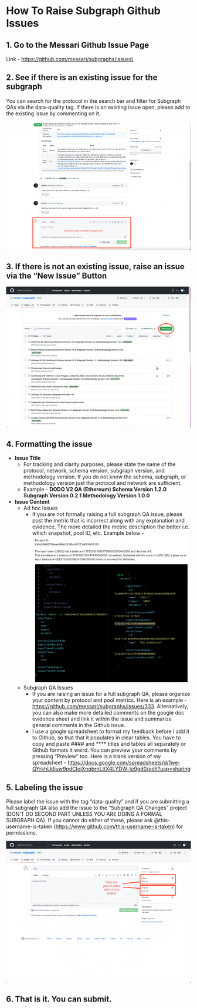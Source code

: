 # How To Raise Subgraph Github Issues

## 1. Go to the Messari Github Issue Page

Link - https://github.com/messari/subgraphs/issues\

## 2. See if there is an existing issue for the subgraph

You can search for the protocol in the search bar and filter for Subgraph QAs via the data-quality tag. If there is an existing issue open, please add to the existing issue by commenting on it.

![Alt text](images/how-to-raise-github-issue-images/image-1.png)

## 3. If there is not an existing issue, raise an issue via the “New Issue” Button

![Alt text](images/how-to-raise-github-issue-images/image-2.png)

## 4. Formatting the issue

- **Issue Title**
  - For tracking and clarity purposes, please state the name of the protocol, network, schema version, subgraph version, and methodology version. If you do not know the schema, subgraph, or methodology version just the protocol and network are sufficient.
  - Example - **DODO V2 QA (Ethereum) Schema Version 1.2.0 Subgraph Version 0.2.1 Methodology Version 1.0.0**
- **Issue Content**
  - Ad hoc Issues
    - If you are not formally raising a full subgraph QA issue, please post the metric that is incorrect along with any explanation and evidence. The more detailed the metric description the better i.e. which snapshot, pool ID, etc. Example below -
      ![Alt text](images/how-to-raise-github-issue-images/image-3.png)
  - Subgraph QA Issues
    - If you are raising an issue for a full subgraph QA, please organize your content by protocol and pool metrics. Here is an example - https://github.com/messari/subgraphs/issues/333. Alternatively, you can also make more detailed comments on the google doc evidence sheet and link it within the issue and summarize general comments in the Github issue.
    - I use a google spreadsheet to format my feedback before I add it to Github, so that that it populates in clear tables. You have to copy and paste #### and \*\*\*\* titles and tables all separately or Github formats it weird. You can preview your comments by pressing “Preview” too. Here is a blank version of my spreadsheet - https://docs.google.com/spreadsheets/d/1we-QYrkhLkIiuw9pdCIojXnqbrnLttX4LYDW-te9gd0/edit?usp=sharing

## 5. Labeling the issue

Please label the issue with the tag “data-quality” and if you are submitting a full subgraph QA also add the issue to the “Subgraph QA Changes” project (DON’T DO SECOND PART UNLESS YOU ARE DOING A FORMAL SUBGRAPH QA). If you cannot do either of these, please ask @this-username-is-taken (https://www.github.com/this-username-is-taken) for permissions.

![Alt text](images/how-to-raise-github-issue-images/image-4.png)

## 6. That is it. You can submit.
